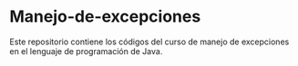 # Manejo-de-excepciones
Este repositorio contiene los códigos del curso de manejo de excepciones en el lenguaje de programación de Java. 
